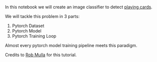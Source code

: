 In this notebook we will create an image classifier to detect [playing cards](https://www.kaggle.com/datasets/gpiosenka/cards-image-datasetclassification/data).

We will tackle this problem in 3 parts:
1. Pytorch Dataset
2. Pytorch Model
3. Pytorch Training Loop

Almost every pytorch model training pipeline meets this paradigm.

Credits to [Rob Mulla](https://www.kaggle.com/code/robikscube/train-your-first-pytorch-model-card-classifier) for this tutorial.
